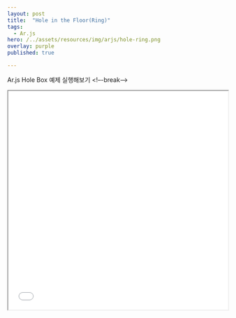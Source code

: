 ```yaml
---
layout: post
title:  "Hole in the Floor(Ring)"
tags:
  - Ar.js
hero: /../assets/resources/img/arjs/hole-ring.png
overlay: purple
published: true

---
```

Ar.js Hole Box 예제 실행해보기
<!–-break-–>
                                                                         
<iframe width="100%" height="500px;" src="/../assets/resources/html/arjs/holeRing.html"></iframe>
